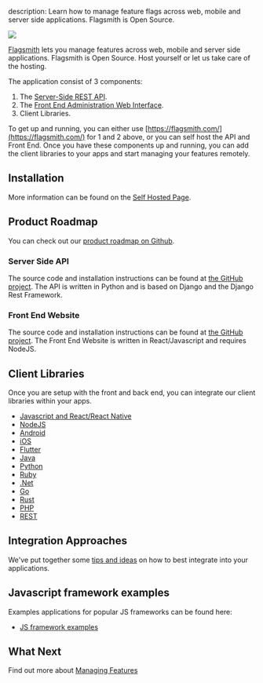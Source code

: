 description: Learn how to manage feature flags across web, mobile and server side applications. Flagsmith is Open Source.

<img src="/images/banner-logo-dark.png" />

[Flagsmith](https://flagsmith.com/) lets you manage features across web, mobile and server side applications. Flagsmith is Open Source. Host yourself or let us take care of the hosting.

The application consist of 3 components:

1. The [Server-Side REST API](https://github.com/flagsmith/flagsmith-api).
2. The [Front End Administration Web Interface](https://github.com/flagsmith/flagsmith-frontend).
3. Client Libraries.

To get up and running, you can either use [https://flagsmith.com/](https://flagsmith.com/) for 1 and 2 above, or you can self host the API and Front End. Once you have these components up and running, you can add the client libraries to your apps and start managing your features remotely.

## Installation

More information can be found on the [Self Hosted Page](/self-hosting).

## Product Roadmap

You can check out our [product roadmap on Github](https://github.com/Flagsmith/flagsmith-api/projects/1).

### Server Side API

The source code and installation instructions can be found at [the GitHub project](https://github.com/flagsmith/flagsmith-api). The API is written in Python and is based on Django and the Django Rest Framework.

### Front End Website

The source code and installation instructions can be found at [the GitHub project](https://github.com/flagsmith/flagsmith-frontend). The Front End Website is written in React/Javascript and requires NodeJS.

## Client Libraries

Once you are setup with the front and back end, you can integrate our client libraries within your apps.

* [Javascript and React/React Native](/clients/javascript/)
* [NodeJS](/clients/node/)
* [Android](/clients/android/)
* [iOS](/clients/ios/)
* [Flutter](/clients/flutter/)
* [Java](/clients/java/)
* [Python](/clients/python/)
* [Ruby](/clients/ruby/)
* [.Net](/clients/dotnet/)
* [Go](/clients/go/)
* [Rust](/clients/rust/)
* [PHP](/clients/php/)
* [REST](/clients/rest/)

## Integration Approaches

We've put together some [tips and ideas](integration-approaches.md) on how to best integrate into your applications. 

## Javascript framework examples

Examples applications for popular JS frameworks can be found here:

* [JS framework examples](https://github.com/flagsmith/flagsmith-js-client/tree/master/examples)

## What Next

Find out more about [Managing Features](overview.md)

